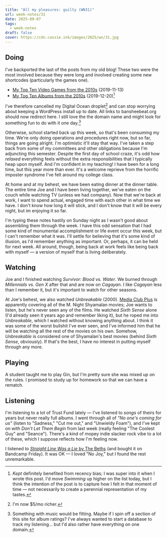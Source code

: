 ```yaml
---
title: "All my pleasures: guilty (WN31)"
url: week-notes/31
date: 2025-09-07
tags:
  - week-notes
draft: false
cover: https://cdn.cassie.ink/images/2025/wn/31.jpg
---
```

## Doing
I've backported the last of the posts from my old blog! These two were the most involved because they were long and involved creating some new shortcodes (particularly the games one).

* [My Top Ten Video Games from the 2010s](/my-top-ten-video-games-from-the-2010s/) (2019-11-13)
* [My Top Ten Albums from the 2010s](/my-top-ten-albums-from-the-2010s) (2019-12-20)[^1]

I've therefore cancelled my Digital Ocean droplet[^2] and can stop worrying about keeping a WordPress install up to date. All links to bansheebeat.org should now redirect here. I still love the the domain name and might look for something fun to do with it one day.[^3]

Otherwise, school started back up this week, so that's been consuming my time. We're only doing operations and procedures right now, but so far, things are going alright. I'm optimistic it'll stay that way. I've taken a step back from some of my committees and other obligations because I'm adjuncting this semester. Despite the first day of school craze, it's odd how *relaxed* everything feels without the extra responsibilities that I typically heap upon myself. And I'm confident in my teaching! I have been for a long time, but this year more than ever. It's a welcome reprieve from the horrific imposter syndrome I've felt around my college class.

At home and at my behest, we have been eating dinner at the dinner table. The entire time Joe and I have been living together, we've eaten on the couch while watching TV (unless we had company). Now that we're back at work, I want to spend actual, engaged time with each other in what time we have. I don't know how long it will stick, and I don't know that it will be every night, but im enjoying it so far.

I'm typing these notes hastily on Sunday night as I wasn't good about assembling them through the week. I have this odd sensation that I had some kind of monumental accomplishment or life event occur this week, but I can't remember what it was. I'll settle for believing that it's some kind of illusion, as I'd remember anything as important. Or, perhaps, it can be held for next week. All around, though, being back at work feels like being back with myself — a version of myself that is living deliberately.
## Watching
Joe and I finished watching *Survivor: Blood vs. Water*. We burned through *Millennials vs. Gen X* after that and are now on *Cagayan*. I like *Cagayan* less than I remember it, but it's important to watch for other seasons.

At Joe's behest, we also watched *Unbreakable* (2000). [Media Club Plus](https://mediaclub.plus/) is apparently covering all of the M. Night Shyamalan movies; Joe wants to listen, but he's never seen any of the films. He watched *Sixth Sense* alone (I'd already seen it years ago and remember liking it), but he roped me into *Unbreakable*, which I watched without knowing anything about. I think it was some of the worst bullshit I've ever seen, and I've informed him that he will be watching all the rest of the movies on his own. Somehow, *Unbreakable* is considered one of Shyamalan's best movies (behind *Sixth Sense*, obviously). If that's the best, I have no interest in putting myself through any more.

## Playing
A student taught me to play Gin, but I'm pretty sure she was mixed up on the rules. I promised to study up for homework so that we can have a rematch.

## Listening
I'm listening to a lot of Trust Fund lately — I've listened to *songs* of theirs for years but never really full albums. I went through all of *"No one's coming for us"* (listen to "Sadness," "Cut me out," and "Unwieldy Foam"), and I've kept on with *Don't Let Them Begin* from last week (really feeling "The Coolest Guy" and "Seance"). There's a kind of mopey indie slacker rock vibe to a lot of these, which I suppose reflects how I'm feeling now.

I listened to [*Straight Line Was a Lie* by The Beths](https://thebethsnz.bandcamp.com/album/straight-line-was-a-lie) (and bought it on Bandcamp Friday). It was OK — I loved "No Joy," but I found the rest unremarkable.

[^1]: *Kept* definitely benefited from recency bias; I was super into it when I wrote this post. I'd move *Swimming* up higher on the list today, but I think the intention of the post is to capture how I felt in that moment of time — not necessarily to create a perennial representation of my tastes.

[^2]: I'm now $5/mo richer.

[^3]: Something with music would be fitting. Maybe if I spin off a section of this site for album ratings? I've always wanted to start a database to track my listening... but I'd also rather have everything on one domain.

[^4]: heavy breathing but the nervous and anxious kind
